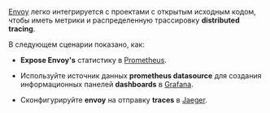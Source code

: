 [Envoy](https://www.envoyproxy.io/) легко интегрируется с проектами с открытым исходным кодом, чтобы иметь метрики и распределенную трассировку **distributed tracing**.

В следующем сценарии показано, как:

- **Expose Envoy's** статистику в [Prometheus](https://prometheus.io/).  

- Используйте источник данных **prometheus datasource** для создания информационных панелей **dashboards** в [Grafana](https://grafana.com/).

- Сконфигурируйте **envoy** на отправку **traces** в [Jaeger](https://www.jaegertracing.io/).

